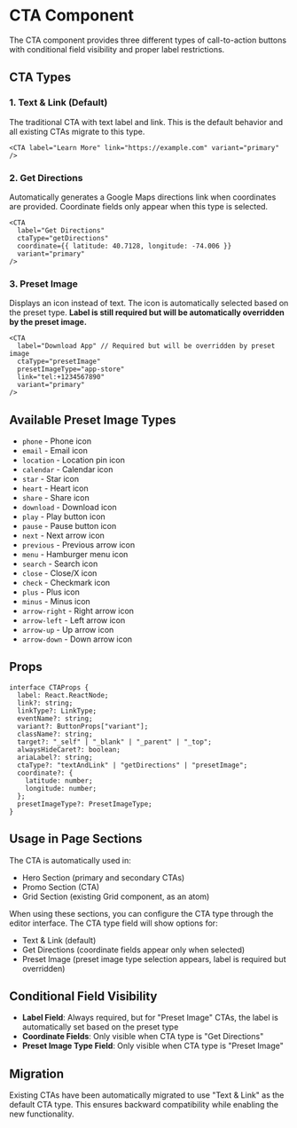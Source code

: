 # CTA Component

The CTA component provides three different types of call-to-action buttons with conditional field visibility and proper label restrictions.

## CTA Types

### 1. Text & Link (Default)

The traditional CTA with text label and link. This is the default behavior and all existing CTAs migrate to this type.

```tsx
<CTA label="Learn More" link="https://example.com" variant="primary" />
```

### 2. Get Directions

Automatically generates a Google Maps directions link when coordinates are provided. Coordinate fields only appear when this type is selected.

```tsx
<CTA
  label="Get Directions"
  ctaType="getDirections"
  coordinate={{ latitude: 40.7128, longitude: -74.006 }}
  variant="primary"
/>
```

### 3. Preset Image

Displays an icon instead of text. The icon is automatically selected based on the preset type. **Label is still required but will be automatically overridden by the preset image.**

```tsx
<CTA
  label="Download App" // Required but will be overridden by preset image
  ctaType="presetImage"
  presetImageType="app-store"
  link="tel:+1234567890"
  variant="primary"
/>
```

## Available Preset Image Types

- `phone` - Phone icon
- `email` - Email icon
- `location` - Location pin icon
- `calendar` - Calendar icon
- `star` - Star icon
- `heart` - Heart icon
- `share` - Share icon
- `download` - Download icon
- `play` - Play button icon
- `pause` - Pause button icon
- `next` - Next arrow icon
- `previous` - Previous arrow icon
- `menu` - Hamburger menu icon
- `search` - Search icon
- `close` - Close/X icon
- `check` - Checkmark icon
- `plus` - Plus icon
- `minus` - Minus icon
- `arrow-right` - Right arrow icon
- `arrow-left` - Left arrow icon
- `arrow-up` - Up arrow icon
- `arrow-down` - Down arrow icon

## Props

```tsx
interface CTAProps {
  label: React.ReactNode;
  link?: string;
  linkType?: LinkType;
  eventName?: string;
  variant?: ButtonProps["variant"];
  className?: string;
  target?: "_self" | "_blank" | "_parent" | "_top";
  alwaysHideCaret?: boolean;
  ariaLabel?: string;
  ctaType?: "textAndLink" | "getDirections" | "presetImage";
  coordinate?: {
    latitude: number;
    longitude: number;
  };
  presetImageType?: PresetImageType;
}
```

## Usage in Page Sections

The CTA is automatically used in:

- Hero Section (primary and secondary CTAs)
- Promo Section (CTA)
- Grid Section (existing Grid component, as an atom)

When using these sections, you can configure the CTA type through the editor interface. The CTA type field will show options for:

- Text & Link (default)
- Get Directions (coordinate fields appear only when selected)
- Preset Image (preset image type selection appears, label is required but overridden)

## Conditional Field Visibility

- **Label Field**: Always required, but for "Preset Image" CTAs, the label is automatically set based on the preset type
- **Coordinate Fields**: Only visible when CTA type is "Get Directions"
- **Preset Image Type Field**: Only visible when CTA type is "Preset Image"

## Migration

Existing CTAs have been automatically migrated to use "Text & Link" as the default CTA type. This ensures backward compatibility while enabling the new functionality.
